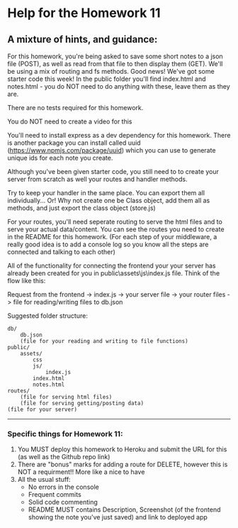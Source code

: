 # Help for the Homework 11

## A mixture of hints, and guidance:

For this homework, you're being asked to save some short notes to a json file (POST), as well as read from that file to then display them (GET). We'll be using a mix of routing and fs methods. Good news! We've got some starter code this week! In the public folder you'll find index.html and notes.html - you do NOT need to do anything with these, leave them as they are.

There are no tests required for this homework.

You do NOT need to create a video for this

You'll need to install express as a dev dependency for this homework. There is another package you can install called uuid (https://www.npmjs.com/package/uuid) which you can use to generate unique ids for each note you create.

Although you've been given starter code, you still need to to create your server from scratch as well your routes and handler methods.

Try to keep your handler in the same place. You can export them all individually... Or! Why not create one be Class object, add them all as methods, and just export the class object (store.js)

For your routes, you'll need seperate routing to serve the html files and to serve your actual data/content. You can see the routes you need to create in the README for this homework.
    (For each step of your middleware, a really good idea is to add a console log so you know all the steps are connected and talking to each other)

All of the functionality for connecting the frontend your your server has already been created for you in public\assets\js\index.js file. Think of the flow like this:

Request from the frontend -> index.js -> your server file -> your router files -> file for reading/writing files to db.json

Suggested folder structure:

```
db/
    db.json
    (file for your reading and writing to file functions)
public/
    assets/
        css
        js/
            index.js
        index.html
        notes.html
routes/
    (file for serving html files)
    (file for serving getting/posting data)
(file for your server)

```

---



### Specific things for Homework 11:

1. You MUST deploy this homework to Heroku and submit the URL for this (as well as the Github repo link)
2. There are "bonus" marks for adding a route for DELETE, however this is NOT a requirment!! More like a nice to have
3. All the usual stuff:
    * No errors in the console
    * Frequent commits
    * Solid code commenting
    * README MUST contains Description, Screenshot (of the frontend showing the note you've just saved) and link to deployed app